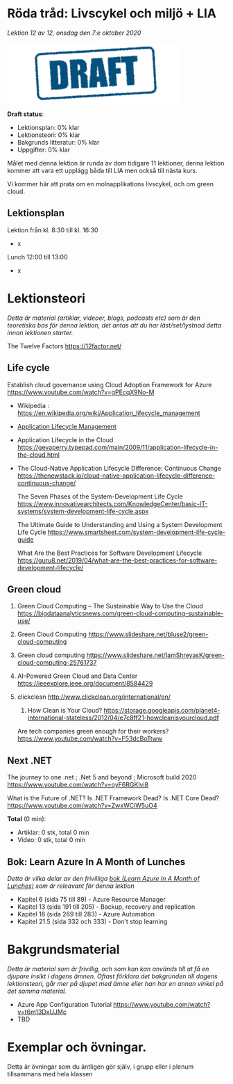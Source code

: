# Röda tråd: Livscykel och miljö + LIA

*Lektion 12 av 12, onsdag den 7:e oktober 2020*

![Draft](/assets/images/draft.png)

**Draft status**:

* Lektionsplan: 0% klar
* Lektionsteori: 0% klar
* Bakgrunds litteratur: 0% klar
* Uppgifter: 0% klar

Målet med denna lektion är runda av dom tidigare 11 lektioner, denna lektion kommer att vara ett upplägg båda till LIA men också till nästa kurs.

Vi kommer här att prata om en molnapplikations livscykel, och om green cloud.

## Lektionsplan
Lektion från kl. 8:30 till kl. 16:30

* x

Lunch 12:00 till 13:00

* x

# Lektionsteori
*Detta är material (artiklar, videoer, blogs, podcasts etc) som är den teoretiska bas för denna lektion, det antas att du har läst/set/lystnad detta innan lektionen starter.*



The Twelve Factors https://12factor.net/

## Life cycle

Establish cloud governance using Cloud Adoption Framework for Azure https://www.youtube.com/watch?v=gPEcqX9No-M



* Wikipedia : https://en.wikipedia.org/wiki/Application_lifecycle_management

* [Application Lifecycle Management](https://apprenda.com/library/glossary/a-definition-of-application-lifecycle-management/)

* Application Lifecycle in the Cloud https://gevaperry.typepad.com/main/2009/11/application-lifecycle-in-the-cloud.html

* The Cloud-Native Application Lifecycle Difference: Continuous Change https://thenewstack.io/cloud-native-application-lifecycle-difference-continuous-change/

  The Seven Phases of the System-Development Life Cycle https://www.innovativearchitects.com/KnowledgeCenter/basic-IT-systems/system-development-life-cycle.aspx

  The Ultimate Guide to Understanding and Using a System Development Life Cycle https://www.smartsheet.com/system-development-life-cycle-guide

  What Are the Best Practices for Software Development Lifecycle https://guru8.net/2019/04/what-are-the-best-practices-for-software-development-lifecycle/
## Green cloud

1. Green Cloud Computing – The Sustainable Way to Use the Cloud https://bigdataanalyticsnews.com/green-cloud-computing-sustainable-use/

  2. Green Cloud Computing                https://www.slideshare.net/bluse2/green-cloud-computing

  3. Green cloud computing                https://www.slideshare.net/IamShreyasK/green-cloud-computing-25761737

  4. AI-Powered Green Cloud and Data Center https://ieeexplore.ieee.org/document/8584429

  5. clickclean http://www.clickclean.org/international/en/

     1. How Clean  is Your Cloud? https://storage.googleapis.com/planet4-international-stateless/2012/04/e7c8ff21-howcleanisyourcloud.pdf

     Are tech companies green enough for their workers? https://www.youtube.com/watch?v=F53dcBoTtww

## Next .NET

The journey to one .net ; .Net 5 and beyond ; Microsoft build 2020 https://www.youtube.com/watch?v=oyF6RGKlvi8

What is the Future of .NET? Is .NET Framework Dead? Is .NET Core Dead? https://www.youtube.com/watch?v=ZwxWCiW5uO4



**Total** (0 min):

- Artiklar: 0 stk, total 0 min
- Video: 0 stk, total 0 min

## Bok: Learn Azure In A Month of Lunches

*Detta är vilka delar av den frivilliga [bok (Learn Azure In A Month of Lunches)](info_learningmaterial.md) som är releavant för denna lektion*

* Kapitel 6 (sida 75 till 89) - Azure Resource Manager
* Kapitel 13 (sida 191 till 205) - Backup, recovery and replication
* Kapitel 18 (sida 269 till 283) - Azure Automation
* Kapitel 21.5 (sida 332 och 333) - Don't stop learning

# Bakgrundsmaterial

*Detta är material som är frivillig, och som kan kan används till at få en djupare insikt i dagens ämnen. Oftast förklara det bakgrunden till dagens lektionsteori, går mer på djupet med ämne eller han har en annan vinkel på det samma material.*

* Azure App Configuration Tutorial https://www.youtube.com/watch?v=t6m13DxUJMc
* TBD

# Exemplar och övningar. 

Detta är övningar som du äntligen gör själv, i grupp eller i plenum tillsammans med hela klassen